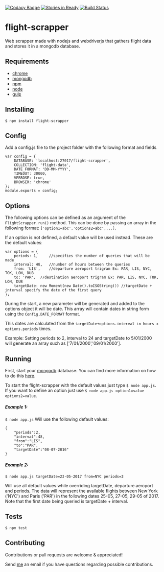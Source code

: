 [![Codacy Badge](https://api.codacy.com/project/badge/Grade/a3b112d983624adea191ba81a9713ba1)](https://www.codacy.com/app/tiagobertolo/flight-scrapper?utm_source=github.com&amp;utm_medium=referral&amp;utm_content=bertolo1988/flight-scrapper&amp;utm_campaign=Badge_Grade)
[![Stories in Ready](https://badge.waffle.io/bertolo1988/flight-scrapper.png?label=ready&title=Ready)](https://waffle.io/bertolo1988/flight-scrapper)
[![Build Status](https://travis-ci.org/bertolo1988/flight-scrapper.svg?branch=master)](https://travis-ci.org/bertolo1988/flight-scrapper)



# flight-scrapper

Web scrapper made with nodejs and webdriverjs that gathers flight data and stores it in a mongodb database.


## Requirements

 - [chrome](https://www.google.com/chrome/browser/desktop/index.html)
 - [mongodb](https://www.mongodb.com/)
 - [npm](http://npmjs.org/)
 - [node](http://nodejs.org/)
 - [gulp](http://gulpjs.com/)


## Installing

`$ npm install flight-scrapper`


## Config

Add a config.js file to the project folder with the following format and fields.

	var config = {
	    DATABASE: 'localhost:27017/flight-scrapper',
	    COLLECTION: 'flight-data',
	    DATE_FORMAT: 'DD-MM-YYYY',
	    TIMEOUT: 30000,
	    VERBOSE: true,
	    BROWSER: 'chrome'
	};
	module.exports = config;


## Options

The following options can be defined as an argument of the `FlightScrapper.run()` method.
This can be done by passing an array in the following format: `['option1=abc','options2=abc',...]`.

If an option is not defined, a default value will be used instead.
These are the default values:

	var options = {
		periods: 1, 	//specifies the number of queries that will be made
		interval: 48, 	//number of hours between the queries
		from: 'LIS',	//departure aeroport trigram Ex: PAR, LIS, NYC, TOK, LON, DUB
		to: 'PAR',	//destination aeroport trigram Ex: PAR, LIS, NYC, TOK, LON, DUB
		targetDate: new Moment(new Date().toISOString()) //targetDate + interval specify the date of the first query
	};

During the start, a new parameter will be generated and added to the options object it will be date. This array will contain dates in string form using the `Config.DATE_FORMAT` format.

 This dates are calculated from the `targetDate+options.interval in hours x options.periods` times.
 
Example: Setting periods to 2, interval to 24 and targetDate to 5/01/2000 will generate an array  such as ['7/01/2000','09/01/2000'].

## Running

First, start your [mongodb](https://www.mongodb.com/) database. You can find more information on how to do this [here](https://docs.mongodb.com/).

To start the flight-scrapper with the default values just type `$ node app.js`.
If you want to define an option just use `$ node app.js option1=value options2=value`.

##### Example 1:
`$ node app.js`
Will use the following default values:
	
	{
		"periods":2,
		"interval":48,
		"from":"LIS",
		"to":"PAR",
		"targetDate":"08-07-2016"	
	}

##### Example 2:
`$ node app.js targetDate=23-05-2017 from=NYC periods=3`

Will use all default values while overriding targetDate, departure aeroport and periods. 
The data will represent the available flights between New York ('NYC') and Paris ('PAR') in the following dates 25-05, 27-05, 29-05 of 2017. Note that the first date being queried is targetDate + interval.

## Tests

`$ npm test`

## Contributing

Contributions or pull requests are welcome & appreciated!

Send [me](https://github.com/bertolo1988/) an email if you have questions regarding possible contributions.
